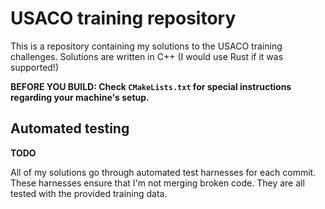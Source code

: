 # USACO training repository

This is a repository containing my solutions to the USACO training challenges.
Solutions are written in C++ (I would use Rust if it was supported!)

**BEFORE YOU BUILD: Check `CMakeLists.txt` for special instructions regarding
 your machine's setup.**

## Automated testing

**TODO**

All of my solutions go through automated test harnesses for each commit.
These harnesses ensure that I'm not merging broken code.
They are all tested with the provided training data.
